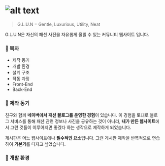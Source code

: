# ![alt text](https://github.com/fashionimatt/Spring-JAVA-BBS-G.L.U.N/blob/master/WebContent/resources/image/glun_logo.png "GLUN logo")

> G.L.U.N = Gentle, Luxurious, Utility, Neat

G.L.U.N은 자신의 패션 사진을 자유롭게 올릴 수 있는 커뮤니티 웹사이트 입니다.


### :page_facing_up: 목차

* 제작 동기
* 개발 환경
* 설계 구조
* 작동 과정
* Front-End
* Back-End


### :speech_balloon: 제작 동기

친구와 함께 **네이버에서 패션 블로그를 운영한 경험**이 있습니다. 이 경험을 토대로 블로그 서비스를 통해 패션 관련 정보나 사진을 공유하는 것이 아니라, **내가 만든 웹사이트**에서 그런 것들이 이루어지면 좋겠다 하는 생각으로 제작하게 되었습니다.

게시판은 어느 웹사이트에나 **필수적인 요소**입니다. 그런 게시판 제작을 반복적으로 연습하여 **기본기**를 다지고 싶었습니다.


### :wrench: 개발 환경
